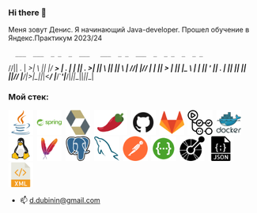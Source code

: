 ### Hi there 👋
Меня зовут Денис.
Я начинающий Java-developer.
Прошел обучение в Яндекс.Практикум 2023/24








      ___  ___  _ _  _  ___   ___  _ _  ___  _  _ _  _  _ _      
 /\/|| . \| __>| \ || |/ __> | . \| | || . >| || \ || || \ | /\/|
|/\/ | | || _> |   || |\__ \ | | || ' || . \| ||   || ||   ||/\/ 
     |___/|___>|_\_||_|<___/ |___/`___'|___/|_||_\_||_||_\_|     
                                                                 







                                    














                           



         



### Мой стек:

<img title="Java" height="50" src="images/java-svgrepo-com.svg">&nbsp;
<img title="Spring" height="50" src="images/spring-svgrepo-com.svg">&nbsp;
<img title="Hibernate" height="50" src="images/hibernate-svgrepo-com.svg">&nbsp;
<img title="Lombok" height="50" src="images/pimientorojo_122736.svg">&nbsp;
<img title="GitHub" height="50" src="images/github-svgrepo-com.svg">&nbsp;
<img title="GitLab" height="50" src="images/gitlab-svgrepo-com.svg">&nbsp;
<img title="GitHub Actions" height="50" src="images/githubactions-svgrepo-com.svg">&nbsp;
<img title="Docker" height="50" src="images/docker-logo-svgrepo-com.svg">&nbsp;
<img title="Linux" height="50" src="images/linux-svgrepo-com.svg">&nbsp;
<img title="Maven" height="50" src="images/maven-svgrepo-com.svg">&nbsp;
<img title="PostgreSQL" height="50" src="images/postgresql-svgrepo-com.svg">&nbsp;
<img title="MySQL" height="50" src="images/mysql-svgrepo-com.svg">&nbsp;
<img title="Postman" height="50" src="images/postman-icon-svgrepo-com.svg">&nbsp;
<img title="Swagger" height="50" src="images/swagger-svgrepo-com.svg">&nbsp;
<img title="OpenApi" height="50" src="images/openapiinitiative-svgrepo-com.svg">&nbsp;
<img title="JSON" height="50" src="images/json-file-svgrepo-com.svg">&nbsp;
<img title="XML" height="50" src="images/xml-svgrepo-com.svg">&nbsp;[](url)


- 📫 d.dubinin@gmail.com
<!--
**ddddubbbb/ddddubbbb** is a ✨ _special_ ✨ repository because its `README.md` (this file) appears on your GitHub profile.

Here are some ideas to get you started:

- 🔭 I’m currently working on ...
- 🌱 I’m currently learning ...
- 👯 I’m looking to collaborate on ...
- 🤔 I’m looking for help with ...
- 💬 Ask me about ...
- 📫 How to reach me: ...
- 😄 Pronouns: ...
- ⚡ Fun fact: ...
-->
